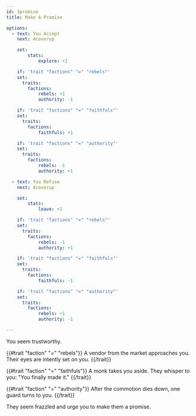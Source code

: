 ```yaml
---
id: 3promise
title: Make A Promise

options:
  - text: You Accept
    next: 4coverup

    set:
        stats:
            explore: +1

    if: 'trait "factions" "=" "rebels"'
    set:
      traits:
        factions:
            rebels: +1
            authority: -1

    if: 'trait "factions" "=" "faithfuls"'
    set:
      traits:
        factions:
            faithfuls: +1

    if: 'trait "factions" "=" "authority"'
    set:
      traits:
        factions:
            rebels: -1
            authority: +1

  - text: You Refuse
    next: 4coverup

    set:
        stats:
            leave: +1

    if: 'trait "factions" "=" "rebels"'
    set:
      traits:
        factions:
            rebels: -1
            authority: +1

    if: 'trait "factions" "=" "faithfuls"'
    set:
      traits:
        factions:
            faithfuls: -1

    if: 'trait "factions" "=" "authority"'
    set:
      traits:
        factions:
            rebels: +1
            authority: -1

---
```


You seem trustworthy. 

{{#trait "faction" "=" "rebels"}}
A vendor from the market approaches you. Their eyes are intently set on you. 
{{/trait}}

{{#trait "faction" "=" "faithfuls"}}
A monk takes you aside. They whisper to you: "You finally made it."
{{/trait}}

{{#trait "faction" "=" "authority"}}
After the commotion dies down, one guard turns to you.
{{/trait}}

They seem frazzled and urge you to make them a promise.